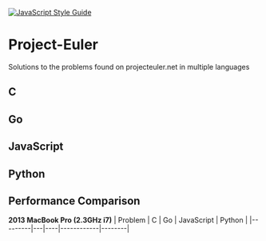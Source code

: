 [![JavaScript Style Guide](https://img.shields.io/badge/code_style-standard-brightgreen.svg)](https://standardjs.com)
# Project-Euler
Solutions to the problems found on projecteuler.net in multiple languages

## C

## Go

## JavaScript

## Python

## Performance Comparison
**2013 MacBook Pro (2.3GHz i7)**
| Problem | C | Go | JavaScript | Python |
|---------|---|----|------------|--------|


